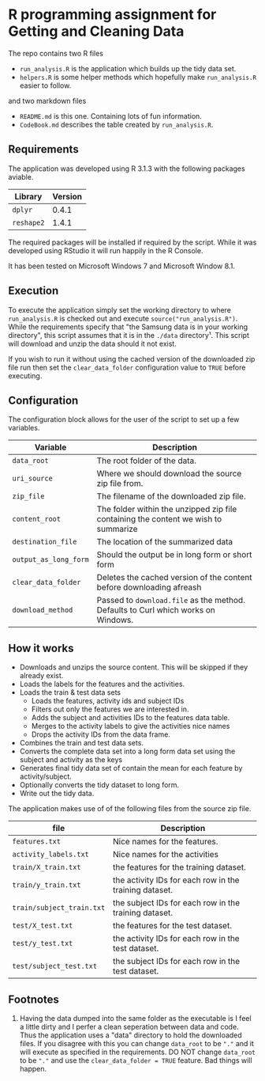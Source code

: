 R programming assignment for Getting and Cleaning Data
======================================================

The repo contains two R files
 
 * `run_analysis.R` is the application which builds up the tidy data set. 
 * `helpers.R` is some helper methods which hopefully make `run_analysis.R` easier to follow.
 
and two markdown files

 * `README.md` is this one. Containing lots of fun information.
 * `CodeBook.md` describes the table created by `run_analysis.R`.

Requirements
------------
The application was developed using R 3.1.3 with the following packages aviable.

|Library   |Version|
|----------|-------|
|`dplyr`   |0.4.1  |
|`reshape2`|1.4.1  |

The required packages will be installed if required by the script. While it was developed using RStudio it will run happily in the R Console.

It has been tested on Microsoft Windows 7 and Microsoft Window 8.1.

Execution
---------
To execute the application simply set the working directory to where `run_analysis.R` is checked out and execute `source("run_analysis.R")`. While the requirements  specify that "the Samsung data is in your working directory", this script assumes that it is in the `./data` directory¹. This script will download and unzip the data should it not exist.

If you wish to run it without using the cached version of the downloaded zip file run then set the `clear_data_folder` configuration value to `TRUE` before executing.


Configuration
--------------

The configuration block allows for the user of the script to set up a few variables. 

|Variable             |Description|
|---------------------|-----------|
|`data_root`          |The root folder of the data.|
|`uri_source`         |Where we should download the source zip file from.|
|`zip_file`           |The filename of the downloaded zip file. |
|`content_root`       |The folder within the unzipped zip file containing the content we wish to summarize|
|`destination_file`   |The location of the summarized data|
|`output_as_long_form`|Should the output be in long form or short form|
|`clear_data_folder`  |Deletes the cached version of the content before downloading afreash|
|`download_method`    |Passed to `download.file` as the method. Defaults to Curl which works on Windows.|

How it works
------------
 * Downloads and unzips the source content. This will be skipped if they already exist.
 * Loads the labels for the features and the activities.
 * Loads the train & test data sets
    * Loads the features, activity ids and subject IDs    
    * Filters out only the features we are interested in.
    * Adds the subject and activities IDs to the features data table.
    * Merges to the activity labels to give the activities nice names
    * Drops the activity IDs from the data frame.
 * Combines the train and test data sets.
 * Converts the complete data set into a long form data set using the subject and activity as the keys
 * Generates final tidy data set of contain the mean for each feature by activity/subject.
 * Optionally converts the tidy dataset to long form.
 * Write out the tidy data.
 
The application makes use of of the following files from the source zip file.
 
|file|Description|
|----|-----------|
|`features.txt`|Nice names for the features.|
|`activity_labels.txt`|Nice names for the activities|
|`train/X_train.txt`|the features for the training dataset.|
|`train/y_train.txt`|the activity IDs for each row in the training dataset.|
|`train/subject_train.txt`|the subject IDs for each row in the training dataset.|
|`test/X_test.txt`|the features for the test dataset.|
|`test/y_test.txt`|the activity IDs for each row in the test dataset.|
|`test/subject_test.txt`|the subject IDs for each row in the test dataset.|

 
 
Footnotes
---------

1. Having the data dumped into the same folder as the executable is I feel a little dirty and I perfer a clean seperation between data and code. Thus the application uses a "data" directory to hold the downloaded files. If you disagree with this you can change `data_root` to be `"."` and it will execute as specified in the requirements.
DO NOT change `data_root` to be `"."` and use the `clear_data_folder = TRUE` feature. Bad things will happen.
